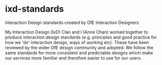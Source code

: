 # ixd-standards
Interaction Design standards created by DfE Interaction Designers

My Interaction Design (IxD) Clan and I (Anne Chan) worked together to produce interaction design standards (e.g. principles and good practice for how we 'do' interaction design, ways of working etc). These have been reviewed by the wider DfE design community and adopted. We follow the same standards for more consistent and predictable designs which make our services more familiar and therefore easier to use for our users.
